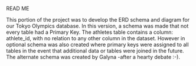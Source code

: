 READ ME

This portion of the project was to develop the ERD schema and diagram for our Tokyo Olympics database.  In this version, a schema was made that not every table had a Primary Key.  The athletes table contains a column: athlete_id, with no relation to any other column in the dataset.  However in optional schema was also created where primary keys were assigned to all tables in the event that additional data or tables were joined in the future.  The alternate schema was created by Galyna -after a hearty debate :-).

